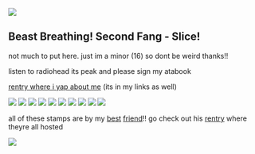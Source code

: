 ![](https://komarev.com/ghpvc/?username=caninepoetry&color=4ab9bd&label=⚔️)

## **Beast Breathing! Second Fang - Slice!**

not much to put here. just im a minor (16) so dont be weird thanks!!

listen to radiohead its peak and please sign my atabook

[rentry where i yap about me](https://rentry.co/weepinghound) (its in my links as well)

![](https://i.postimg.cc/V6HKHW3p/inosuke-stamp-1.gif) ![](https://i.postimg.cc/fyt840sL/inosuke-stamp-2.gif) ![](https://i.postimg.cc/QC20jxNq/inosuke-s-ultimate-stamp.gif) ![](https://i.postimg.cc/TwPk94Hn/inosuke-gakuen-stamp.gif) ![](https://i.postimg.cc/DZPHwcnW/inosuke-s-flexibility-stamp.gif) ![](https://i.postimg.cc/5NT2W8g5/inosuke-has-your-address-stamp.gif) ![](https://i.postimg.cc/nV13WkH5/inosuke-breaking-through-a-window-stamp.gif) ![](https://i.postimg.cc/vZWR4TKk/evil-autism-inosuke-stamp-1.png) ![](https://i.postimg.cc/yNQSCQv1/tanjiro-and-inosuke-duo-stamp.gif) ![](https://i.postimg.cc/TY7vQ8Yw/kyojuro-s-ultimate-stamp.gif) 

all of these stamps are by my [best](https://github.com/mistpillarshady) [friend](https://github.com/snares-of-derecho)!! go check out his [rentry](https://rentry.co/penance-cant-absolve-your-sin) where theyre all hosted

![](https://files.catbox.moe/99wwt5.gif)

